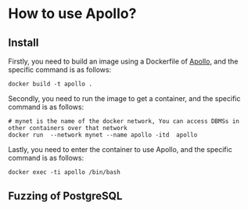 # How to use Apollo?

## Install
Firstly, you need to build an image using a Dockerfile of [Apollo](https://github.com/sslab-gatech/apollo), and the specific command is as follows:
```shell
docker build -t apollo . 
```
Secondly, you need to run the image to get a container, and the specific command is as follows:
```shell
# mynet is the name of the docker network, You can access DBMSs in other containers over that network
docker run  --network mynet --name apollo -itd  apollo
```
Lastly, you need to enter the container to use Apollo, and the specific command is as follows:
```shell
docker exec -ti apollo /bin/bash
```
## Fuzzing of PostgreSQL